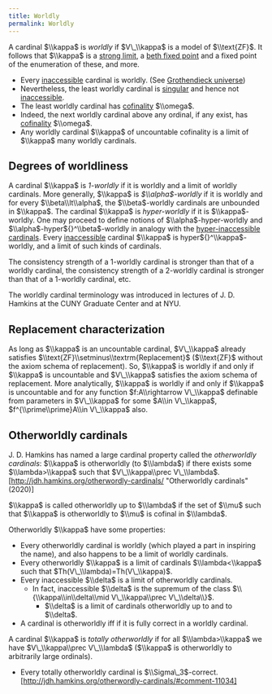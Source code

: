 ```yaml
---
title: Worldly
permalink: Worldly
---
```


A cardinal $\\kappa$ is *worldly* if $V\_\\kappa$ is a model of $\\text{ZF}$. It follows that $\\kappa$ is a [strong limit](Strong_limit "Strong limit"), a [beth fixed point](Beth_fixed_point "Beth fixed point") and a fixed point of the enumeration of these, and more.

-   Every [inaccessible](Inaccessible "Inaccessible") cardinal is worldly. (See [Grothendieck universe](Grothendieck_universe "Grothendieck universe"))
-   Nevertheless, the least worldly cardinal is [singular](Singular "Singular") and hence not [inaccessible](Inaccessible "Inaccessible").
-   The least worldly cardinal has [cofinality](Cofinality "Cofinality") $\\omega$.
-   Indeed, the next worldly cardinal above any ordinal, if any exist, has [cofinality](Cofinality "Cofinality") $\\omega$.
-   Any worldly cardinal $\\kappa$ of uncountable cofinality is a limit of $\\kappa$ many worldly cardinals.

## Degrees of worldliness

A cardinal $\\kappa$ is *$1$-worldly* if it is worldly and a limit of worldly cardinals. More generally, $\\kappa$ is *$\\alpha$-worldly* if it is worldly and for every $\\beta\\lt\\alpha$, the $\\beta$-worldly cardinals are unbounded in $\\kappa$.  The cardinal $\\kappa$ is *hyper-worldly* if it is $\\kappa$-worldly. One may proceed to define notions of $\\alpha$-hyper-worldly and $\\alpha$-hyper${}^\\beta$-worldly in analogy with the [ hyper-inaccessible cardinals](Inaccessible#hyper-inaccessible_ "Inaccessible#hyper-inaccessible "). Every [inaccessible](Inaccessible "Inaccessible") cardinal $\\kappa$ is hyper${}^\\kappa$-worldly, and a limit of such kinds of cardinals.<!--Also see https://kamerynblog.wordpress.com/2017/01/13/just-how-big-is-the-smallest-inaccessible-cardinal-anyway/-->

The consistency strength of a $1$-worldly cardinal is stronger than that of a worldly cardinal, the consistency strength of a $2$-worldly cardinal is stronger than that of a $1$-worldly cardinal, etc.

The worldly cardinal terminology was introduced in lectures of J. D. Hamkins at the CUNY Graduate Center and at NYU.

## Replacement characterization

As long as $\\kappa$ is an uncountable cardinal, $V\_\\kappa$ already satisfies $\\text{ZF}\\setminus\\textrm{Replacement}$ ($\\text{ZF}$ without the axiom schema of replacement). So, $\\kappa$ is worldly if and only if $\\kappa$ is uncountable and $V\_\\kappa$ satisfies the axiom schema of replacement. More analytically, $\\kappa$ is worldly if and only if $\\kappa$ is uncountable and for any function $f:A\\rightarrow V\_\\kappa$ definable from parameters in $V\_\\kappa$ for some $A\\in V\_\\kappa$, $f^{\\prime\\prime}A\\in V\_\\kappa$ also.

## Otherworldly cardinals

J. D. Hamkins has named a large cardinal property called the *otherworldly cardinals*: $\\kappa$ is otherworldly (to $\\lambda$) if there exists some $\\lambda>\\kappa$ such that $V\_\\kappa\\prec V\_\\lambda$. [http://jdh.hamkins.org/otherwordly-cardinals/ "Otherworldly cardinals" (2020)]

$\\kappa$ is called otherworldly up to $\\lambda$ if the set of $\\mu$ such that $\\kappa$ is otherworldly to $\\mu$ is cofinal in $\\lambda$.

Otherworldly $\\kappa$ have some properties:
-   Every otherworldly cardinal is worldly (which played a part in inspiring the name), and also happens to be a limit of worldly cardinals.
-   Every otherworldly $\\kappa$ is a limit of cardinals $\\lambda<\\kappa$ such that $Th(V\_\\lambda)=Th(V\_\\kappa)$.
-   Every inaccessible $\\delta$ is a limit of otherworldly cardinals.
    -   In fact, inaccessible $\\delta$ is the supremum of the class $\\{\\kappa\\in\\delta\\mid V\_\\kappa\\prec V\_\\delta\\}$.
        -   $\\delta$ is a limit of cardinals otherworldly up to and to $\\delta$.
-   A cardinal is otherworldly iff if it is fully correct in a worldly cardinal.

A cardinal $\\kappa$ is *totally otherworldly* if for all $\\lambda>\\kappa$ we have $V\_\\kappa\\prec V\_\\lambda$ ($\\kappa$ is otherworldly to arbitrarily large ordinals).
-   Every totally otherworldly cardinal is $\\Sigma\_3$-correct. [http://jdh.hamkins.org/otherwordly-cardinals/#comment-11034]

